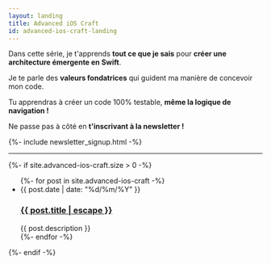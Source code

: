 ```yaml
---
layout: landing
title: Advanced iOS Craft
id: advanced-ios-craft-landing
---
```


Dans cette série, je t'apprends __tout ce que je sais__ pour __créer une architecture émergente en Swift__.

Je te parle des __valeurs fondatrices__ qui guident ma manière de concevoir mon code.

Tu apprendras à créer un code 100% testable, __même la logique de navigation !__

Ne passe pas à côté en __t'inscrivant à la newsletter !__

{%- include newsletter_signup.html -%}

<hr />

{%- if site.advanced-ios-craft.size > 0 -%}
  <ul class="post-list">
    {%- for post in site.advanced-ios-craft -%}
    <li>
      <span class="post-meta">{{ post.date | date: "%d/%m/%Y" }}</span>
      <h3>
        <a class="post-link" href="{{ post.url | relative_url }}">
          {{ post.title | escape }}
        </a>
      </h3>
      {{ post.description }}
    </li>
    {%- endfor -%}
  </ul>
{%- endif -%}
